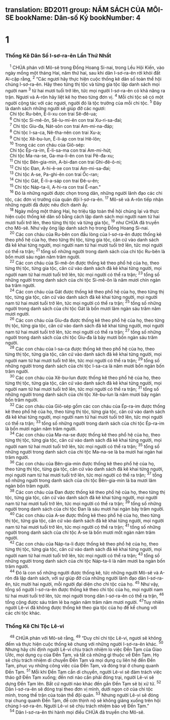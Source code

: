 translation: BD2011
group: NĂM SÁCH CỦA MÔI-SE
bookName: Dân-số Ký 
bookNumber: 4
-------

<div class="title"><h1>1</h1><h3>Thống Kê Dân Số I-sơ-ra-ên Lần Thứ Nhất</h3></div>
<span class="verse dan_1_1"> <sup>1</sup> CHÚA phán với Mô-sê trong Ðồng Hoang Si-nai, trong Lều Hội Kiến, vào ngày mồng một tháng Hai, năm thứ hai, sau khi dân I-sơ-ra-ên rời khỏi đất Ai-cập rằng, </span>
<span class="verse dan_1_2"><sup>2</sup> “Các ngươi hãy thực hiện cuộc thống kê dân số toàn thể hội chúng I-sơ-ra-ên. Hãy theo từng thị tộc và từng gia tộc lập danh sách mọi người nam </span>
<span class="verse dan_1_3"><sup>3</sup> từ hai mươi tuổi trở lên, tức mọi người I-sơ-ra-ên có khả năng ra trận. Ngươi và A-rôn hãy liệt kê họ theo từng đơn vị. </span>
<span class="verse dan_1_4"><sup>4</sup> Mỗi chi tộc sẽ có một người cộng tác với các ngươi, người đó là tộc trưởng của mỗi chi tộc. </span>
<span class="verse dan_1_5"><sup>5</sup> Ðây là danh sách những người sẽ giúp đỡ các ngươi:<br/> Chi tộc Ru-bên, Ê-li-xu con trai Sê-đê-ua;<br/></span>
<span class="verse dan_1_6"> <sup>6</sup> Chi tộc Si-mê-ôn, Sê-lu-mi-ên con trai Xu-ri-sa-đai;<br/></span>
<span class="verse dan_1_7"> <sup>7</sup> Chi tộc Giu-đa, Nát-sôn con trai Am-mi-na-đáp;<br/></span>
<span class="verse dan_1_8"> <sup>8</sup> Chi tộc I-sa-ca, Nê-tha-nên con trai Xu-a;<br/></span>
<span class="verse dan_1_9"> <sup>9</sup> Chi tộc Xê-bu-lun, Ê-li-áp con trai Hê-lôn;<br/></span>
<span class="verse dan_1_10"> <sup>10</sup> Trong các con cháu của Giô-sép: <br/> Chi tộc Ép-ra-im, Ê-li-sa-ma con trai Am-mi-hút;<br/> Chi tộc Ma-na-se, Ga-ma-li-ên con trai Pê-đa-xu;<br/></span>
<span class="verse dan_1_11"> <sup>11</sup> Chi tộc Bên-gia-min, A-bi-đan con trai Ghi-đê-ô-ni;<br/></span>
<span class="verse dan_1_12"> <sup>12</sup> Chi tộc Ðan, A-hi-ê-xe con trai Am-mi-sa-đai;<br/></span>
<span class="verse dan_1_13"> <sup>13</sup> Chi tộc A-se, Pa-ghi-ên con trai Ốc-ran;<br/></span>
<span class="verse dan_1_14"> <sup>14</sup> Chi tộc Gát, Ê-li-a-sáp con trai Ðê-u-ên;<br/></span>
<span class="verse dan_1_15"> <sup>15</sup> Chi tộc Náp-ta-li, A-hi-ra con trai Ê-nan.”<br/></span>
<span class="verse dan_1_16"> <sup>16</sup> Ðó là những người được chọn trong dân, những người lãnh đạo các chi tộc, các đơn vị trưởng của quân đội I-sơ-ra-ên. </span>
<span class="verse dan_1_17"><sup>17</sup> Mô-sê và A-rôn tiếp nhận những người đã được nêu đích danh ấy. <br/></span>
<span class="verse dan_1_18"> <sup>18</sup> Ngày mồng một tháng Hai, họ triệu tập toàn thể hội chúng lại và thực hiện cuộc thống kê dân số bằng cách lập danh sách mọi người nam từ hai mươi tuổi trở lên, theo từng thị tộc và từng gia tộc, </span>
<span class="verse dan_1_19"><sup>19</sup> như CHÚA đã truyền cho Mô-sê. Như vậy ông lập danh sách họ trong Ðồng Hoang Si-nai.<br/></span>
<span class="verse dan_1_20"> <sup>20</sup> Các con cháu của Ru-bên con đầu lòng của I-sơ-ra-ên được thống kê theo phổ hệ của họ, theo từng thị tộc, từng gia tộc, căn cứ vào danh sách đã kê khai từng người, mọi người nam từ hai mươi tuổi trở lên, tức mọi người có thể ra trận; </span>
<span class="verse dan_1_21"><sup>21</sup> tổng số những người trong danh sách của chi tộc Ru-bên là bốn mươi sáu ngàn năm trăm người.<br/></span>
<span class="verse dan_1_22"> <sup>22</sup> Các con cháu của Si-mê-ôn được thống kê theo phổ hệ của họ, theo từng thị tộc, từng gia tộc, căn cứ vào danh sách đã kê khai từng người, mọi người nam từ hai mươi tuổi trở lên, tức mọi người có thể ra trận; </span>
<span class="verse dan_1_23"><sup>23</sup> tổng số những người trong danh sách của chi tộc Si-mê-ôn là năm mươi chín ngàn ba trăm người.<br/></span>
<span class="verse dan_1_24"> <sup>24</sup> Các con cháu của Gát được thống kê theo phổ hệ của họ, theo từng thị tộc, từng gia tộc, căn cứ vào danh sách đã kê khai từng người, mọi người nam từ hai mươi tuổi trở lên, tức mọi người có thể ra trận; </span>
<span class="verse dan_1_25"><sup>25</sup> tổng số những người trong danh sách của chi tộc Gát là bốn mươi lăm ngàn sáu trăm năm mươi người.<br/></span>
<span class="verse dan_1_26"> <sup>26</sup> Các con cháu của Giu-đa được thống kê theo phổ hệ của họ, theo từng thị tộc, từng gia tộc, căn cứ vào danh sách đã kê khai từng người, mọi người nam từ hai mươi tuổi trở lên, tức mọi người có thể ra trận; </span>
<span class="verse dan_1_27"><sup>27</sup> tổng số những người trong danh sách của chi tộc Giu-đa là bảy mươi bốn ngàn sáu trăm người.<br/></span>
<span class="verse dan_1_28"> <sup>28</sup> Các con cháu của I-sa-ca được thống kê theo phổ hệ của họ, theo từng thị tộc, từng gia tộc, căn cứ vào danh sách đã kê khai từng người, mọi người nam từ hai mươi tuổi trở lên, tức mọi người có thể ra trận; </span>
<span class="verse dan_1_29"><sup>29</sup> tổng số những người trong danh sách của chi tộc I-sa-ca là năm mươi bốn ngàn bốn trăm người.<br/></span>
<span class="verse dan_1_30"> <sup>30</sup> Các con cháu của Xê-bu-lun được thống kê theo phổ hệ của họ, theo từng thị tộc, từng gia tộc, căn cứ vào danh sách đã kê khai từng người, mọi người nam từ hai mươi tuổi trở lên, tức mọi người có thể ra trận; </span>
<span class="verse dan_1_31"><sup>31</sup> tổng số những người trong danh sách của chi tộc Xê-bu-lun là năm mươi bảy ngàn bốn trăm người.<br/></span>
<span class="verse dan_1_32"> <sup>32</sup> Các con cháu của Giô-sép gồm các con cháu của Ép-ra-im được thống kê theo phổ hệ của họ, theo từng thị tộc, từng gia tộc, căn cứ vào danh sách đã kê khai từng người, mọi người nam từ hai mươi tuổi trở lên, tức mọi người có thể ra trận; </span>
<span class="verse dan_1_33"><sup>33</sup> tổng số những người trong danh sách của chi tộc Ép-ra-im là bốn mươi ngàn năm trăm người.<br/></span>
<span class="verse dan_1_34"> <sup>34</sup> Các con cháu của Ma-na-se được thống kê theo phổ hệ của họ, theo từng thị tộc, từng gia tộc, căn cứ vào danh sách đã kê khai từng người, mọi người nam từ hai mươi tuổi trở lên, tức mọi người có thể ra trận; </span>
<span class="verse dan_1_35"><sup>35</sup> tổng số những người trong danh sách của chi tộc Ma-na-se là ba mươi hai ngàn hai trăm người.<br/></span>
<span class="verse dan_1_36"> <sup>36</sup> Các con cháu của Bên-gia-min được thống kê theo phổ hệ của họ, theo từng thị tộc, từng gia tộc, căn cứ vào danh sách đã kê khai từng người, mọi người nam từ hai mươi tuổi trở lên, tức mọi người có thể ra trận; </span>
<span class="verse dan_1_37"><sup>37</sup> tổng số những người trong danh sách của chi tộc Bên-gia-min là ba mươi lăm ngàn bốn trăm người.<br/></span>
<span class="verse dan_1_38"> <sup>38</sup> Các con cháu của Ðan được thống kê theo phổ hệ của họ, theo từng thị tộc, từng gia tộc, căn cứ vào danh sách đã kê khai từng người, mọi người nam từ hai mươi tuổi trở lên, tức mọi người có thể ra trận; </span>
<span class="verse dan_1_39"><sup>39</sup> tổng số những người trong danh sách của chi tộc Ðan là sáu mươi hai ngàn bảy trăm người.<br/></span>
<span class="verse dan_1_40"> <sup>40</sup> Các con cháu của A-se được thống kê theo phổ hệ của họ, theo từng thị tộc, từng gia tộc, căn cứ vào danh sách đã kê khai từng người, mọi người nam từ hai mươi tuổi trở lên, tức mọi người có thể ra trận; </span>
<span class="verse dan_1_41"><sup>41</sup> tổng số những người trong danh sách của chi tộc A-se là bốn mươi mốt ngàn năm trăm người.<br/></span>
<span class="verse dan_1_42"> <sup>42</sup> Các con cháu của Náp-ta-li được thống kê theo phổ hệ của họ, theo từng thị tộc, từng gia tộc, căn cứ vào danh sách đã kê khai từng người, mọi người nam từ hai mươi tuổi trở lên, tức mọi người có thể ra trận; </span>
<span class="verse dan_1_43"><sup>43</sup> tổng số những người trong danh sách của chi tộc Náp-ta-li là năm mươi ba ngàn bốn trăm người.<br/></span>
<span class="verse dan_1_44"> <sup>44</sup> Ðó là con số những người được thống kê, tức những người Mô-sê và A-rôn đã lập danh sách, với sự giúp đỡ của những người lãnh đạo dân I-sơ-ra-ên, tức mười hai người, mỗi người đại diện cho chi tộc của họ. </span>
<span class="verse dan_1_45"><sup>45</sup> Như vậy, tổng số người I-sơ-ra-ên được thống kê theo chi tộc của họ, mọi người nam từ hai mươi tuổi trở lên, tức mọi người trong dân I-sơ-ra-ên có thể ra trận, </span>
<span class="verse dan_1_46"><sup>46</sup> tổng cộng được sáu trăm lẻ ba ngàn năm trăm năm mươi người. </span>
<span class="verse dan_1_47"><sup>47</sup>Tuy nhiên người Lê-vi đã không được thống kê theo gia tộc của họ để kể chung với các chi tộc khác.<br/></span>
<div class="title"><h3>Thống Kê Chi Tộc Lê-vi</h3></div>
<span class="verse dan_1_48"> <sup>48</sup> CHÚA phán với Mô-sê rằng, </span>
<span class="verse dan_1_49"><sup>49</sup> “Duy chỉ chi tộc Lê-vi, ngươi sẽ không đếm và thực hiện cuộc thống kê chung với những người I-sơ-ra-ên khác. </span>
<span class="verse dan_1_50"><sup>50</sup> Nhưng hãy chỉ định người Lê-vi chịu trách nhiệm lo việc Ðền Tạm của Giao Ước, mọi dụng cụ của Ðền Tạm, và tất cả những gì thuộc về Ðền Tạm. Họ sẽ chịu trách nhiệm di chuyển Ðền Tạm và mọi dụng cụ liên hệ đến Ðền Tạm, phục vụ những công việc của Ðền Tạm, và đóng trại ở chung quanh Ðền Tạm. </span>
<span class="verse dan_1_51"><sup>51</sup> Mỗi khi Ðền Tạm cần di chuyển, người Lê-vi sẽ đảm trách việc tháo gỡ Ðền Tạm xuống; đến nơi nào cần phải đóng trại, người Lê-vi sẽ dựng Ðền Tạm lên. Bất cứ người nào khác đến gần Ðền Tạm sẽ bị xử tử. </span>
<span class="verse dan_1_52"><sup>52</sup> Dân I-sơ-ra-ên sẽ đóng trại theo đơn vị mình, dưới ngọn cờ của chi tộc mình, trong thế trận của toàn thể đội quân. </span>
<span class="verse dan_1_53"><sup>53</sup> Nhưng người Lê-vi sẽ đóng trại chung quanh Ðền Tạm, để cơn thịnh nộ sẽ không giáng xuống trên hội chúng I-sơ-ra-ên. Người Lê-vi sẽ chịu trách nhiệm bảo vệ Ðền Tạm.”<br/></span>
<span class="verse dan_1_54"> <sup>54</sup> Dân I-sơ-ra-ên thi hành mọi điều CHÚA đã truyền cho Mô-sê.<br/></span>
